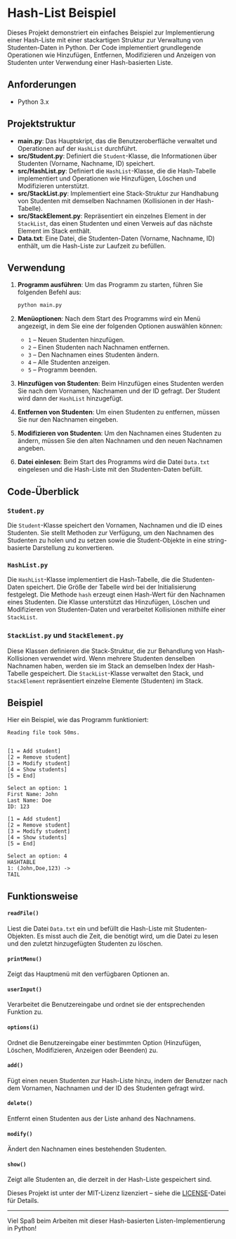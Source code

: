 # Hash-List Beispiel

Dieses Projekt demonstriert ein einfaches Beispiel zur Implementierung einer Hash-Liste mit einer stackartigen Struktur zur Verwaltung von Studenten-Daten in Python. Der Code implementiert grundlegende Operationen wie Hinzufügen, Entfernen, Modifizieren und Anzeigen von Studenten unter Verwendung einer Hash-basierten Liste.

## Anforderungen

- Python 3.x

## Projektstruktur

- **main.py**: Das Hauptskript, das die Benutzeroberfläche verwaltet und Operationen auf der `HashList` durchführt.
- **src/Student.py**: Definiert die `Student`-Klasse, die Informationen über Studenten (Vorname, Nachname, ID) speichert.
- **src/HashList.py**: Definiert die `HashList`-Klasse, die die Hash-Tabelle implementiert und Operationen wie Hinzufügen, Löschen und Modifizieren unterstützt.
- **src/StackList.py**: Implementiert eine Stack-Struktur zur Handhabung von Studenten mit demselben Nachnamen (Kollisionen in der Hash-Tabelle).
- **src/StackElement.py**: Repräsentiert ein einzelnes Element in der `StackList`, das einen Studenten und einen Verweis auf das nächste Element im Stack enthält.
- **Data.txt**: Eine Datei, die Studenten-Daten (Vorname, Nachname, ID) enthält, um die Hash-Liste zur Laufzeit zu befüllen.

## Verwendung

1. **Programm ausführen**:
   Um das Programm zu starten, führen Sie folgenden Befehl aus:
   ```bash
   python main.py
   ```

2. **Menüoptionen**:
   Nach dem Start des Programms wird ein Menü angezeigt, in dem Sie eine der folgenden Optionen auswählen können:
   - `1` – Neuen Studenten hinzufügen.
   - `2` – Einen Studenten nach Nachnamen entfernen.
   - `3` – Den Nachnamen eines Studenten ändern.
   - `4` – Alle Studenten anzeigen.
   - `5` – Programm beenden.

3. **Hinzufügen von Studenten**:
   Beim Hinzufügen eines Studenten werden Sie nach dem Vornamen, Nachnamen und der ID gefragt. Der Student wird dann der `HashList` hinzugefügt.

4. **Entfernen von Studenten**:
   Um einen Studenten zu entfernen, müssen Sie nur den Nachnamen eingeben.

5. **Modifizieren von Studenten**:
   Um den Nachnamen eines Studenten zu ändern, müssen Sie den alten Nachnamen und den neuen Nachnamen angeben.

6. **Datei einlesen**:
   Beim Start des Programms wird die Datei `Data.txt` eingelesen und die Hash-Liste mit den Studenten-Daten befüllt.

## Code-Überblick

### `Student.py`

Die `Student`-Klasse speichert den Vornamen, Nachnamen und die ID eines Studenten. Sie stellt Methoden zur Verfügung, um den Nachnamen des Studenten zu holen und zu setzen sowie die Student-Objekte in eine string-basierte Darstellung zu konvertieren.

### `HashList.py`

Die `HashList`-Klasse implementiert die Hash-Tabelle, die die Studenten-Daten speichert. Die Größe der Tabelle wird bei der Initialisierung festgelegt. Die Methode `hash` erzeugt einen Hash-Wert für den Nachnamen eines Studenten. Die Klasse unterstützt das Hinzufügen, Löschen und Modifizieren von Studenten-Daten und verarbeitet Kollisionen mithilfe einer `StackList`.

### `StackList.py` und `StackElement.py`

Diese Klassen definieren die Stack-Struktur, die zur Behandlung von Hash-Kollisionen verwendet wird. Wenn mehrere Studenten denselben Nachnamen haben, werden sie im Stack an demselben Index der Hash-Tabelle gespeichert. Die `StackList`-Klasse verwaltet den Stack, und `StackElement` repräsentiert einzelne Elemente (Studenten) im Stack.

## Beispiel

Hier ein Beispiel, wie das Programm funktioniert:

```text
Reading file took 50ms.


[1 = Add student]
[2 = Remove student]
[3 = Modify student]
[4 = Show students]
[5 = End]

Select an option: 1
First Name: John
Last Name: Doe
ID: 123

[1 = Add student]
[2 = Remove student]
[3 = Modify student]
[4 = Show students]
[5 = End]

Select an option: 4
HASHTABLE
1: (John,Doe,123) ->
TAIL
```

## Funktionsweise

#### `readFile()`
Liest die Datei `Data.txt` ein und befüllt die Hash-Liste mit Studenten-Objekten. Es misst auch die Zeit, die benötigt wird, um die Datei zu lesen und den zuletzt hinzugefügten Studenten zu löschen.

#### `printMenu()`
Zeigt das Hauptmenü mit den verfügbaren Optionen an.

#### `userInput()`
Verarbeitet die Benutzereingabe und ordnet sie der entsprechenden Funktion zu.

#### `options(i)`
Ordnet die Benutzereingabe einer bestimmten Option (Hinzufügen, Löschen, Modifizieren, Anzeigen oder Beenden) zu.

#### `add()`
Fügt einen neuen Studenten zur Hash-Liste hinzu, indem der Benutzer nach dem Vornamen, Nachnamen und der ID des Studenten gefragt wird.

#### `delete()`
Entfernt einen Studenten aus der Liste anhand des Nachnamens.

#### `modify()`
Ändert den Nachnamen eines bestehenden Studenten.

#### `show()`
Zeigt alle Studenten an, die derzeit in der Hash-Liste gespeichert sind.

Dieses Projekt ist unter der MIT-Lizenz lizenziert – siehe die [LICENSE](LICENSE)-Datei für Details.

---

Viel Spaß beim Arbeiten mit dieser Hash-basierten Listen-Implementierung in Python!
